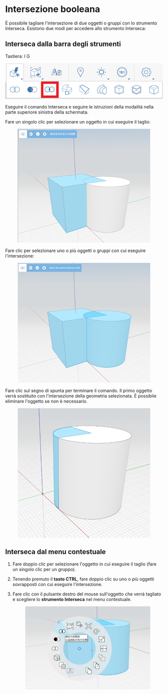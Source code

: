 # Intersezione booleana 

È possibile tagliare l'intersezione di due oggetti o gruppi con lo strumento Interseca. Esistono due modi per accedere allo strumento Interseca:

## Interseca dalla barra degli strumenti

Tastiera: I G

![](../.gitbook/assets/IntersectToolbar.png)

Eseguire il comando Interseca e seguire le istruzioni della modalità nella parte superiore sinistra della schermata.

Fare un singolo clic per selezionare un oggetto in cui eseguire il taglio:


<figure><img src="../.gitbook/assets/image (9).png" alt=""><figcaption></figcaption></figure>

Fare clic per selezionare uno o più oggetti o gruppi con cui eseguire l'intersezione:

<figure><img src="../.gitbook/assets/image.png" alt=""><figcaption></figcaption></figure>

Fare clic sul segno di spunta per terminare il comando. Il primo oggetto verrà sostituito con l'intersezione della geometria selezionata. È possibile eliminare l'oggetto se non è necessario.


<figure><img src="../.gitbook/assets/image (3).png" alt=""><figcaption></figcaption></figure>

## Interseca dal menu contestuale

1. Fare doppio clic per selezionare l'oggetto in cui eseguire il taglio (fare un singolo clic per un gruppo).
2. Tenendo premuto il **tasto CTRL**, fare doppio clic su uno o più oggetti sovrapposti con cui eseguire l'intersezione.
3.  Fare clic con il pulsante destro del mouse sull'oggetto che verrà tagliato e scegliere lo **strumento Interseca** nel menu contestuale. 

    <figure><img src="../.gitbook/assets/IntersectContext.png" alt=""><figcaption></figcaption></figure>

